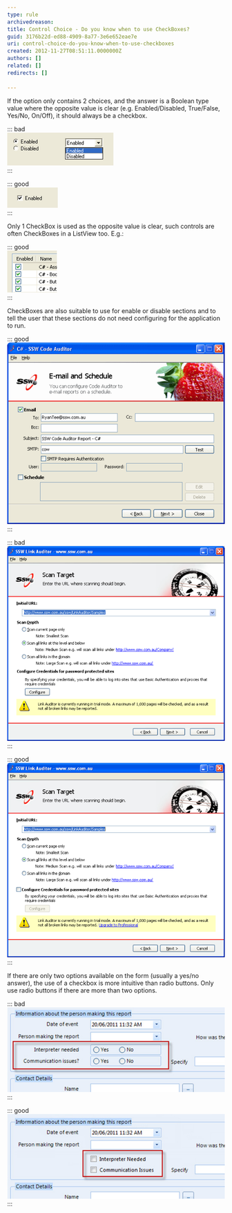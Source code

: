 ```yaml
---
type: rule
archivedreason: 
title: Control Choice - Do you know when to use CheckBoxes?
guid: 3176b22d-ed88-4909-8a77-3e6e652eae7e
uri: control-choice-do-you-know-when-to-use-checkboxes
created: 2012-11-27T08:51:11.0000000Z
authors: []
related: []
redirects: []

---
```


If the option only contains 2 choices, and the answer is a Boolean type value where the opposite value is clear (e.g. Enabled/Disabled, True/False, Yes/No, On/Off), it should always be a checkbox.

::: bad  
![Figure: Bad Example - Boolean options not using CheckBox](../../assets/NotUsingCheckBox.gif)  
:::

::: good  
![Figure: Good Example - A CheckBox is used for Boolean type value](../../assets/UsingCheckBox.gif)  
:::

<!--endintro-->

Only 1 CheckBox is used as the opposite value is clear, such controls are often CheckBoxes in a ListView too. E.g.:

::: good  
![Figure: Good Example - CheckBoxes in a ListView](../../assets/CheckBoxesInListView.gif)  
:::

CheckBoxes are also suitable to use for enable or disable sections and to tell the user that these sections do not need configuring for the application to run.

::: good  
![Figure: Good Example - CheckBoxes are used (although no opposite values), because they are clear when the CheckBoxes aren't ticked, the sections are disabled](../../assets/CheckBoxSection.gif)  
:::

::: bad  
![Figure: Bad Example - This screen implies that Configuring Credentials is required](../../assets/UseCheckBoxBad.gif)  
:::

::: good  
![Figure: Good Example - This screen uses a CheckBox to signify that Configure Credentials is optional](../../assets/UseCheckBoxGood.gif)  
:::

If there are only two options available on the form (usually a yes/no answer), the use of a checkbox is more intuitive than radio buttons. Only use radio buttons if there are more than two options.

::: bad  
![Figure: Bad Example – Radio buttons are not appropriate when there are only two options](../../assets/radio-for-two-options.jpg)  
:::

::: good  
![Figure: Good Example – These yes/no questions have a better representation with checkboxes](../../assets/checkbox-for-two-options.jpg)  
:::
